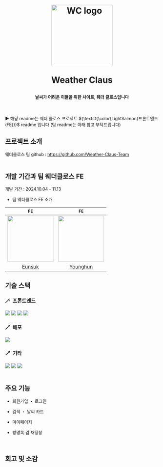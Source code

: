 <h1 align="center">
  <br>
  <img src="https://github.com/user-attachments/assets/d971e139-2f93-463b-8eba-e7fc7c5a71da" alt="WC logo" width="200">
  <p>
  <p>
  Weather Claus
  </p>
</h1>

<h4 align="center">날씨가 어려운 이들을 위한 사이트, 웨더 클로스입니다</h4>

<!-- 이미지 추가 예정 (gif 등) -->

<br/>

► 해당 readme는 웨더 클로스 프로젝트 ${\textsf{\color{LightSalmon}프론트엔드(FE)}}$ readme 입니다 (팀 readme는 아래 참고 부탁드립니다)
<br>
## 프로젝트 소개
웨더클로스 팀 github : https://github.com/Weather-Claus-Team
<br>
<br>
  
## 개발 기간과 팀 웨더클로스 FE
개발 기간 : 2024.10.04 - 11.13 <br>

- 팀 웨더클로스 FE 소개

| `FE`  | `FE`  |
| :---: | :---: |
| <img src="https://github.com/eunsuknoh.png" width="150"> | <img src="https://github.com/0Huns.png" width="150"> |
| [Eunsuk](https://github.com/eunsuknoh) | [Younghun](https://github.com/0Huns) |

## 기술 스택
### 🪄&ensp;프론트엔드 
<div> 
  <img src="https://img.shields.io/badge/react-20232a.svg?style=for-the-badge&logo=react&logoColor=61DAFB" />
  <img src="https://img.shields.io/badge/styled--components-DB7093?style=for-the-badge&logo=styled-components&logoColor=white" />
  <img src="https://img.shields.io/badge/recoil-3578E5?style=for-the-badge&logo=Recoil&logoColor=white">
  <img src="https://img.shields.io/badge/react--query-FF4154?style=for-the-badge&logo=react-query&logoColor=white">
</div>

### 🪄&ensp;배포
<div>
  <img src="https://img.shields.io/badge/netlify-%23000000.svg?style=for-the-badge&logo=netlify&logoColor=#00C7B7" />
</div>
    
### 🪄&ensp;기타
<div>
  <img src="https://img.shields.io/badge/github-181717?style=for-the-badge&logo=github&logoColor=white" />
  <img src="https://img.shields.io/badge/discord-%235865F2.svg?style=for-the-badge&logo=discord&logoColor=white" />
  <img src="https://img.shields.io/badge/notion-%23000000.svg?style=for-the-badge&logo=notion&logoColor=white" />
</div>
<br>

## 주요 기능
- 회원가입 ・ 로그인 <br>
  
- 검색 ・ 날씨 카드 <br>
  
- 마이페이지 <br>
  
- 방명록 겸 채팅창 <br>

<br>

## 회고 및 소감

